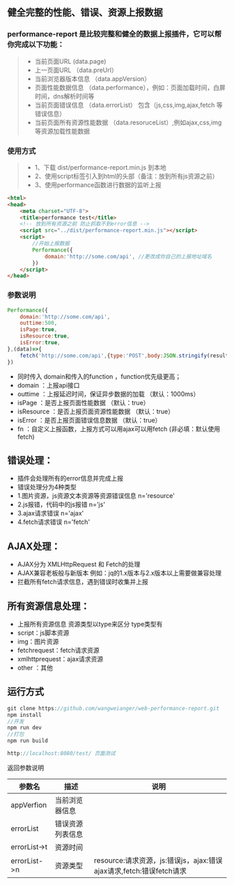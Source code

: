 ## 健全完整的性能、错误、资源上报数据

### performance-report 是比较完整和健全的数据上报插件，它可以帮你完成以下功能：
>  * 当前页面URL  (data.page)
>  * 上一页面URL （data.preUrl）
>  * 当前浏览器版本信息 （data.appVersion）
>  * 页面性能数据信息   （data.performance），例如：页面加载时间，白屏时间，dns解析时间等
>  * 当前页面错误信息  （data.errorList） 包含（js,css,img,ajax,fetch 等错误信息）
>  * 当前页面所有资源性能数据 （data.resoruceList）,例如ajax,css,img等资源加载性能数据

### 使用方式
>  * 1、下载 dist/performance-report.min.js 到本地
>  * 2、使用script标签引入到html的头部（备注：放到所有js资源之前）
>  * 3、使用performance函数进行数据的监听上报

```html
<html>
<head>
	<meta charset="UTF-8">
	<title>performance test</title>
	<!-- 放到所有资源之前 防止抓取不到error信息 -->
	<script src="../dist/performance-report.min.js"></script>
	<script>
		//开始上报数据
		Performance({
		    domain:'http://some.com/api', //更改成你自己的上报地址域名
		})
	</script>
</head>
```

### 参数说明
```js
Performance({
    domain:'http://some.com/api', 
    outtime:500,
    isPage:true,
    isResource:true,
    isError:true,
},(data)=>{
	fetch('http://some.com/api',{type:'POST',body:JSON.stringify(result)}).then((data)=>{})
})
```

* 同时传入 domain和传入的function ，function优先级更高；
* domain		：上报api接口
* outtime	：上报延迟时间，保证异步数据的加载 （默认：1000ms）
* isPage		：是否上报页面性能数据        （默认：true）
* isResource	：是否上报页面资源性能数据 （默认：true）
* isError	：是否上报页面错误信息数据    （默认：true）
* fn			：自定义上报函数，上报方式可以用ajax可以用fetch  (非必填：默认使用fetch)

## 错误处理：
* 插件会处理所有的error信息并完成上报
* 错误处理分为4种类型
* 1.图片资源，js资源文本资源等资源错误信息 n='resource'
* 2.js报错，代码中的js报错  n='js'
* 3.ajax请求错误  		n='ajax'
* 4.fetch请求错误			n='fetch'

## AJAX处理：
* AJAX分为 XMLHttpRequest 和 Fetch的处理
* AJAX兼容老板般与新版本 例如：jq的1.x版本与2.x版本以上需要做兼容处理
* 拦截所有fetch请求信息，遇到错误时收集并上报

## 所有资源信息处理：
* 上报所有资源信息 资源类型以type来区分 type类型有
* script：js脚本资源
* img：图片资源
* fetchrequest：fetch请求资源
* xmlhttprequest：ajax请求资源
* other ：其他

## 运行方式
```js
git clone https://github.com/wangweianger/web-performance-report.git
npm install
//开发
npm run dev
//打包
npm run build

http://localhost:8080/test/ 页面测试

```


返回参数说明

| 参数名 | 描述 | 说明 |
| --- | --- | --- |
| appVerfion | 当前浏览器信息 |  |
| errorList | 错误资源列表信息 |  |
| errorList->t | 资源时间 |  |
| errorList->n | 资源类型 | resource:请求资源，js:错误js，ajax:错误ajax请求,fetch:错误fetch请求  |










